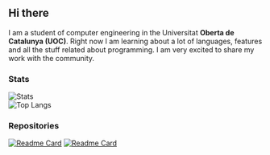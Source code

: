 ## Hi there 

I am a student of computer engineering in the Universitat **Oberta de Catalunya (UOC)**. Right now I am learning about a lot of languages, features and all the stuff related about programming. I am very excited to share my work with the community.

### Stats

![Stats](https://github-readme-stats.vercel.app/api?username=paucape&show_icons=true&theme=vue-dark)
</br>
![Top Langs](https://github-readme-stats.vercel.app/api/top-langs/?username=paucape&langs_count=8&theme=vue-dark)

### Repositories

[![Readme Card](https://github-readme-stats.vercel.app/api/pin/?username=paucape&repo=programming-challenges&theme=vue)](https://github.com/PauCape/programming-challenges)
[![Readme Card](https://github-readme-stats.vercel.app/api/pin/?username=paucape&repo=unity-projects&theme=vue)](https://github.com/PauCape/unity-projects)


<!--
**PauCape/PauCape** is a ✨ _special_ ✨ repository because its `README.md` (this file) appears on your GitHub profile.

Here are some ideas to get you started:

- 🔭 I’m currently working on ...
- 🌱 I’m currently learning ...
- 👯 I’m looking to collaborate on ...
- 🤔 I’m looking for help with ...
- 💬 Ask me about ...
- 📫 How to reach me: ...
- 😄 Pronouns: ...
- ⚡ Fun fact: ...
-->

